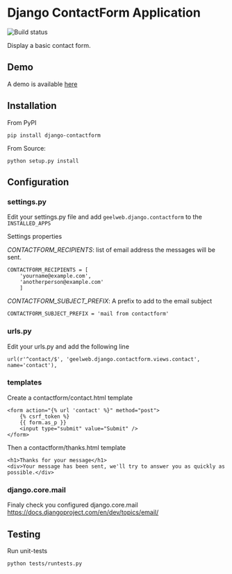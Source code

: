 # Django ContactForm Application

![Build status](https://travis-ci.org/geelweb/geelweb-django-contactform.svg?branch=master)

Display a basic contact form.

## Demo

A demo is available [here](http://django.sandbox.geelweb.org/contact)

## Installation

From PyPI

    pip install django-contactform

From Source:

	python setup.py install


## Configuration

### settings.py

Edit your settings.py file and add `geelweb.django.contactform` to the `INSTALLED_APPS`

Settings properties

*CONTACTFORM_RECIPIENTS*: list of email address the messages will be sent.

	CONTACTFORM_RECIPIENTS = [
	    'yourname@example.com',
	    'anotherperson@example.com'
	    ]

*CONTACTFORM_SUBJECT_PREFIX*: A prefix to add to the email subject

	CONTACTFORM_SUBJECT_PREFIX = 'mail from contactform'


### urls.py

Edit your urls.py and add the following line

	url(r'^contact/$', 'geelweb.django.contactform.views.contact', name='contact'),

### templates

Create a contactform/contact.html template

    <form action="{% url 'contact' %}" method="post">
	    {% csrf_token %}
	    {{ form.as_p }}
	    <input type="submit" value="Submit" />
	</form>

Then a contactform/thanks.html template

	<h1>Thanks for your message</h1>
	<div>Your message has been sent, we'll try to answer you as quickly as possible.</div>


### django.core.mail

Finaly check you configured django.core.mail https://docs.djangoproject.com/en/dev/topics/email/

## Testing

Run unit-tests

    python tests/runtests.py

